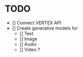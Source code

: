 # TODO

 - [] Connect VERTEX API
 - [] Create generative models for
    - [] Text
    - [] Image
    - [] Audio
    - [] Video ?

